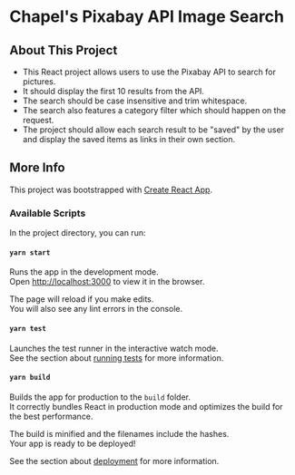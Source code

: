 # Chapel's Pixabay API Image Search

## About This Project
 - This React project allows users to use the Pixabay API to search for pictures.
 - It should display the first 10 results from the API.
 - The search should be case insensitive and trim whitespace.
 - The search also features a category filter which should happen on the request.
 - The project should allow each search result to be "saved" by the user and display the saved items as links in their own section.

## More Info

This project was bootstrapped with [Create React App](https://github.com/facebook/create-react-app).

### Available Scripts

In the project directory, you can run:

#### `yarn start`

Runs the app in the development mode.<br />
Open [http://localhost:3000](http://localhost:3000) to view it in the browser.

The page will reload if you make edits.<br />
You will also see any lint errors in the console.

#### `yarn test`

Launches the test runner in the interactive watch mode.<br />
See the section about [running tests](https://facebook.github.io/create-react-app/docs/running-tests) for more information.

#### `yarn build`

Builds the app for production to the `build` folder.<br />
It correctly bundles React in production mode and optimizes the build for the best performance.

The build is minified and the filenames include the hashes.<br />
Your app is ready to be deployed!

See the section about [deployment](https://facebook.github.io/create-react-app/docs/deployment) for more information.